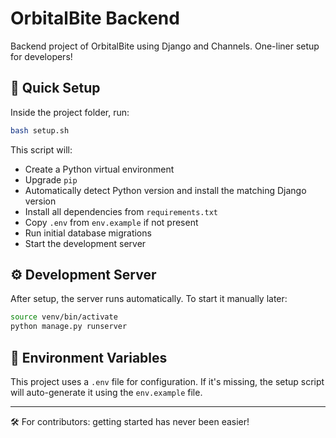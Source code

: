 # OrbitalBite Backend

Backend project of OrbitalBite using Django and Channels. One-liner setup for developers!

## 🚀 Quick Setup

Inside the project folder, run:

```bash
bash setup.sh
```

This script will:
- Create a Python virtual environment
- Upgrade `pip`
- Automatically detect Python version and install the matching Django version
- Install all dependencies from `requirements.txt`
- Copy `.env` from `env.example` if not present
- Run initial database migrations
- Start the development server

## ⚙️ Development Server

After setup, the server runs automatically. To start it manually later:

```bash
source venv/bin/activate
python manage.py runserver
```

## 📂 Environment Variables

This project uses a `.env` file for configuration. If it's missing, the setup script will auto-generate it using the `env.example` file.

---

🛠 For contributors: getting started has never been easier!
